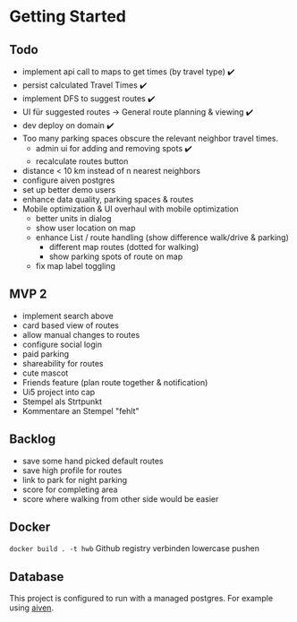 # Getting Started

## Todo

- implement api call to maps to get times (by travel type) ✔️
- persist calculated Travel Times ✔️
- implement DFS to suggest routes ✔️
- UI für suggested routes -> General route planning & viewing ✔️
- dev deploy on domain ✔️
- Too many parking spaces obscure the relevant neighbor travel times.
  - admin ui for adding and removing spots ✔️
  - recalculate routes button
- distance < 10 km instead of  n nearest neighbors
- configure aiven postgres
- set up better demo users
- enhance data quality, parking spaces & routes
- Mobile optimization & UI overhaul with mobile optimization
    - better units in dialog
    - show user location on map
    - enhance List / route handling (show difference walk/drive & parking)
      - different map routes (dotted for walking)
      - show parking spots of route on map
    - fix map label toggling

## MVP 2

- implement search above
- card based view of routes
- allow manual changes to routes
- configure social login
- paid parking
- shareability for routes
- cute mascot
- Friends feature (plan route together & notification)
- Ui5 project into cap
- Stempel als Strtpunkt
- Kommentare an Stempel "fehlt"

## Backlog
- save some hand picked default routes
- save high profile for routes
- link to park for night parking
- score for completing area
- score where walking from other side would be easier

## Docker 

`docker build . -t hwb`
Github registry verbinden
lowercase pushen

## Database

This project is configured to run with a managed postgres. For example using [aiven](https://console.aiven.io/).

